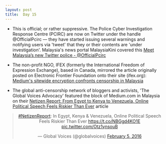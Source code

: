 ```yaml
---
layout: post
title:  Day 15
---
```

	
- This is official; or rather suppressive. The Police Cyber Investigation Response Centre (PCIRC) are now on Twitter under the handle @OfficialPcirc &mdash; they have started issuing several warnings and notifying users via 'tweet' that they or their contents are 'under investigation'. Malaysia's news portal MalaysiaKini covered this <a href="https://www.malaysiakini.com/news/329176" target="_blank">Meet Malaysia’s new Twitter police - @OfficialPcirc</a>

- The non-profit NGO, IFEX (formerly the International Freedom of Expression Exchange), based in Canada, mirrored the article originally posted on Electronic Frontier Foundation onto their site (ifex.org): <a href="https://www.ifex.org/malaysia/2016/02/03/medium_sitewide_encryption/" target="_blank">Medium's sitewide encryption confronts censorship in Malaysia</a> 

- The global anti-censorship network of bloggers and activists, 'The Global Voices Advocacy' featured the block of Medium.com in Malaysia on their <a href="https://advox.globalvoices.org/2016/02/03/netizen-report-from-egypt-to-kenya-to-venezuela-online-political-speech-feels-riskier-than-ever/" target="_blank">Netizen Report: From Egypt to Kenya to Venezuela, Online Political Speech Feels Riskier Than Ever</a> article

<center>
<blockquote class="twitter-tweet" data-lang="en"><p lang="en" dir="ltr"><a href="https://twitter.com/hashtag/NetizenReport?src=hash">#NetizenReport</a>: In Egypt, Kenya &amp; Venezuela, Online Political Speech Feels Riskier Than Ever <a href="https://t.co/NBGgd4KO1E">https://t.co/NBGgd4KO1E</a> <a href="https://t.co/Otz1ynsouB">pic.twitter.com/Otz1ynsouB</a></p>&mdash; Global Voices (@globalvoices) <a href="https://twitter.com/globalvoices/status/695640982117863424">February 5, 2016</a></blockquote>
</center>